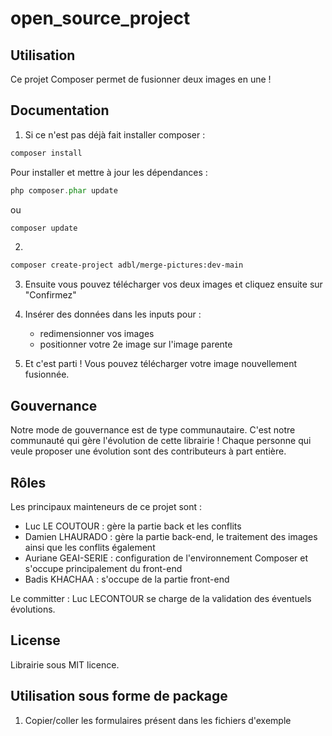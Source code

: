 # open_source_project
## Utilisation
Ce projet Composer permet de fusionner deux images en une !

## Documentation

1. Si ce n'est pas déjà fait installer composer :
````php 
composer install 
````
Pour installer et mettre à jour les dépendances :
````php 
php composer.phar update
````
ou 
````php 
composer update
````

2. 
````bash 
composer create-project adbl/merge-pictures:dev-main
````

3. Ensuite vous pouvez télécharger vos deux images et cliquez ensuite sur "Confirmez"

4. Insérer des données dans les inputs pour :
    - redimensionner vos images
    - positionner votre 2e image sur l'image parente

5. Et c'est parti ! Vous pouvez télécharger votre image nouvellement fusionnée.

## Gouvernance
Notre mode de gouvernance est de type communautaire. C'est notre communauté qui gère l'évolution de cette librairie ! 
Chaque personne qui veule proposer une évolution sont des contributeurs à part entière.
## Rôles
Les principaux mainteneurs de ce projet sont :
- Luc LE COUTOUR : gère la partie back et les conflits
- Damien LHAURADO : gère la partie back-end, le traitement des images ainsi que les conflits également
- Auriane GEAI-SERIE : configuration de l'environnement Composer et s'occupe principalement du front-end 
- Badis KHACHAA : s'occupe de la partie front-end 

Le committer : Luc LECONTOUR se charge de la validation des éventuels évolutions.

## License 
Librairie sous MIT licence.

## Utilisation sous forme de package

1) Copier/coller les formulaires présent dans les fichiers d'exemple 



